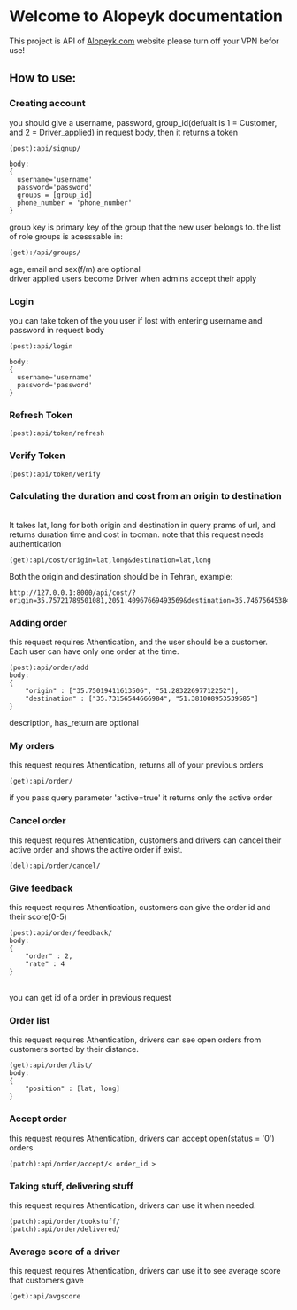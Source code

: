 # Welcome to Alopeyk documentation
This project is API of [Alopeyk.com](https://alopeyk.com/) website
please turn off your VPN befor use!
## How to use:
### Creating account
you should give a username, password, group_id(defualt is 1 = Customer, and 2 = Driver_applied) in request body, then it returns a token
```
(post):api/signup/

body:
{
  username='username'
  password='password'
  groups = [group_id]
  phone_number = 'phone_number'
}
```
group key is primary key of the group that the new user belongs to. the list of role groups is acesssable in:
```
(get):/api/groups/
```
age, email and sex(f/m) are optional<br>
driver applied users become Driver when admins accept their apply
### Login
you can take token of the you user if lost with entering username and password in request body
```
(post):api/login

body:
{
  username='username'
  password='password'
}

```
### Refresh Token
```
(post):api/token/refresh
```
### Verify Token
```
(post):api/token/verify
```
### Calculating the duration and cost from an origin to destination
<br>It takes lat, long for both origin and destination in query prams of url, and returns duration time and cost in tooman. note that this request needs authentication
```
(get):api/cost/origin=lat,long&destination=lat,long
```
Both the origin and destination should be in Tehran, example:
```
http://127.0.0.1:8000/api/cost/?origin=35.75721789501081,2051.40967669493569&destination=35.746756453846,2051.37487729402636
```
### Adding order
this request requires Athentication, and the user should be a customer. Each user can have only one order at the time.
```
(post):api/order/add
body:
{
    "origin" : ["35.75019411613506", "51.28322697712252"],
    "destination" : ["35.73156544666984", "51.381008953539585"]
}
```
description, has_return are optional
### My orders
this request requires Athentication, returns all of your previous orders
```
(get):api/order/
```
if you pass query parameter 'active=true' it returns only the active order
### Cancel order
this request requires Athentication, customers and drivers can cancel their active order and shows the active order if exist.
```
(del):api/order/cancel/
```
### Give feedback
this request requires Athentication, customers can give the order id and their score(0-5)
```
(post):api/order/feedback/
body:
{
    "order" : 2,
    "rate" : 4
}
```
<br> you can get id of a order in previous request
### Order list
this request requires Athentication, drivers can see open orders from customers sorted by their distance.
```
(get):api/order/list/
body:
{
    "position" : [lat, long]
}
```
### Accept order
this request requires Athentication, drivers can accept open(status = '0') orders
```
(patch):api/order/accept/< order_id >
```
### Taking stuff, delivering stuff
this request requires Athentication, drivers can use it when needed.
```
(patch):api/order/tookstuff/
(patch):api/order/delivered/
```
### Average score of a driver
this request requires Athentication, drivers can use it to see average score that customers gave
```
(get):api/avgscore
```
